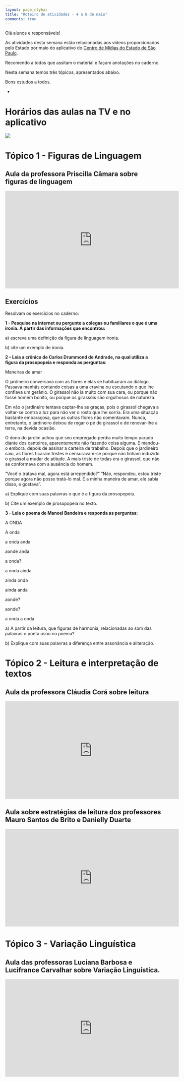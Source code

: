 ```yaml
---
layout: page_clybas
title: "Roteiro de atividades - 4 a 8 de maio"
comments: true
---
```


Olá alunos e responsáveis!

As atividades desta semana estão relacionadas aos vídeos proporcionados pelo Estado por maio do aplicativo do [Centro de Mídias do Estado de São Paulo](https://centrodemidiasp.educacao.sp.gov.br/).

Recomendo a todos que assitam o material e façam anotações no caderno.

Nesta semana temos três tópicos, apresentados abaixo.

Bons estudos a todos.

-

# Horários das aulas na TV e no aplicativo

![]({{site.baseurl}}/{{site.img_path}}/clybas/semana_dois_horarios.jpg)

# Tópico 1 - Figuras de Linguagem

## Aula da professora Priscilla Câmara sobre figuras de linguagem

<iframe width="560" height="315" src="https://www.youtube.com/embed/llyDvuEAK90?start=330" frameborder="0" allow="accelerometer; autoplay; encrypted-media; gyroscope; picture-in-picture" allowfullscreen></iframe>

## Exercícios

Resolvam os exercícios no caderno:

**1 – Pesquise na internet ou pergunte a colegas ou familiares o que é uma ironia. A partir das informações que encontrou:**

a)	escreva uma definição da figura de linguagem ironia.

b)	cite um exemplo de ironia.

**2 – Leia a crônica de Carlos Drummond de Andrade, na qual utiliza a figura da prosopopeia e responda as perguntas:**

Maneiras de amar

O jardineiro conversava com as flores e elas se habituaram ao diálogo. Passava manhãs contando coisas a uma cravina ou escutando o que lhe confiava um gerânio. O girassol não ia muito com sua cara, ou porque não fosse homem bonito, ou porque os girassóis são orgulhosos de natureza.

Em vão o jardineiro tentava captar-lhe as graças, pois o girassol chegava a voltar-se contra a luz para não ver o rosto que lhe sorria. Era uma situação bastante embaraçosa, que as outras flores não comentavam. Nunca, entretanto, o jardineiro deixou de regar o pé de girassol e de renovar-lhe a terra, na devida ocasião.

O dono do jardim achou que seu empregado perdia muito tempo parado diante dos canteiros, aparentemente não fazendo coisa alguma. E mandou-o embora, depois de assinar a carteira de trabalho.
Depois que o jardineiro saiu, as flores ficaram tristes e censuravam-se porque não tinham induzido o girassol a mudar de atitude. A mais triste de todas era o girassol, que não se conformava com a ausência do homem. 

“Você o tratava mal, agora está arrependido?” “Não, respondeu, estou triste porque agora não posso tratá-lo mal. É a minha maneira de amar, ele sabia disso, e gostava”.

a)	Explique com suas palavras o que é a figura da prosopopeia.

b)	Cite um exemplo de prosopopeia no texto.

**3 – Leia o poema de Manoel Bandeira e responda as perguntas:**

A ONDA

A onda

a onda anda

aonde anda

a onda?

a onda ainda

ainda onda

ainda anda

aonde?

aonde?

a onda a onda

a)	A partir da leitura, que figuras de harmonia, relacionadas ao som das palavras o poeta usou no poema?

b)	Explique com suas palavras a diferença entre assonância e aliteração.

# Tópico 2 - Leitura e interpretação de textos

## Aula da professora Cláudia Corá sobre leitura

<iframe width="560" height="315" src="https://www.youtube.com/embed/eE_TqLx4Lx0?start=303" frameborder="0" allow="accelerometer; autoplay; encrypted-media; gyroscope; picture-in-picture" allowfullscreen></iframe>

## Aula sobre estratégias de leitura dos professores Mauro Santos de Brito e Danielly Duarte

<iframe width="560" height="315" src="https://www.youtube.com/embed/AzK3-yLaCjM?start=172" frameborder="0" allow="accelerometer; autoplay; encrypted-media; gyroscope; picture-in-picture" allowfullscreen></iframe>

# Tópico 3 - Variação Linguística

## Aula das professoras Luciana Barbosa e Lucifrance Carvalhar sobre Variação Linguística.

<iframe width="560" height="315" src="https://www.youtube.com/embed/JRJFIP9QhsU?start=186" frameborder="0" allow="accelerometer; autoplay; encrypted-media; gyroscope; picture-in-picture" allowfullscreen></iframe>
